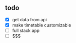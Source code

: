 ## todo
 - [X] get data from api
 - [X] make timetable customizable
 - [ ] full stack app
 - [ ] $$$
